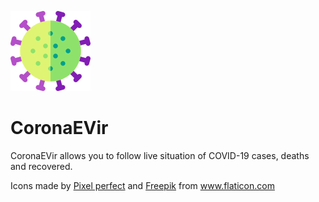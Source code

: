 ![](https://github.com/sucyfer/CoronaEVir/blob/master/icon2.png)

# CoronaEVir
CoronaEVir allows you to follow live situation of COVID-19 cases, deaths and recovered.



<div>Icons made by <a href="https://www.flaticon.com/authors/pixel-perfect" title="Pixel perfect">Pixel perfect</a> and <a href="https://www.flaticon.com/authors/freepik" title="Freepik">Freepik</a> from <a href="https://www.flaticon.com/" title="Flaticon">www.flaticon.com</a></div>

